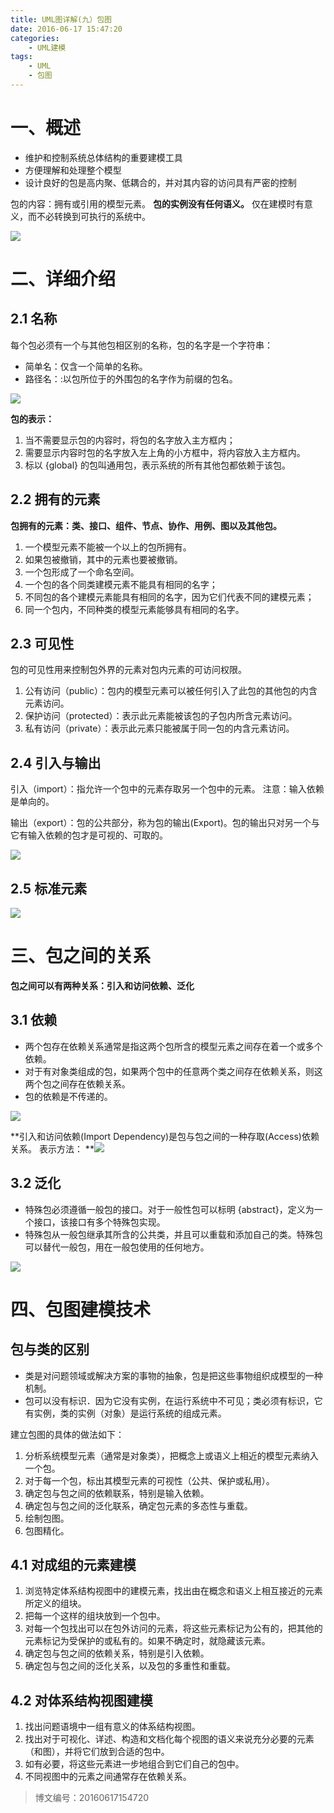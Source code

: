 ```yaml
---
title: UML图详解(九）包图 
date: 2016-06-17 15:47:20
categories:
	- UML建模
tags:
	- UML
	- 包图
---
```


# 一、概述

* 维护和控制系统总体结构的重要建模工具
* 方便理解和处理整个模型
* 设计良好的包是高内聚、低耦合的，并对其内容的访问具有严密的控制

包的内容：拥有或引用的模型元素。
**包的实例没有任何语义。** 仅在建模时有意义，而不必转换到可执行的系统中。

![](http://img.blog.csdn.net/20160617154854582?watermark/2/text/aHR0cDovL2Jsb2cuY3Nkbi5uZXQv/font/5a6L5L2T/fontsize/400/fill/I0JBQkFCMA==/dissolve/70/gravity/Center)

# 二、详细介绍

## 2.1 名称

每个包必须有一个与其他包相区别的名称，包的名字是一个字符串：

* 简单名：仅含一个简单的名称。
* 路径名：:以包所位于的外围包的名字作为前缀的包名。

![](http://img.blog.csdn.net/20160617155108585?watermark/2/text/aHR0cDovL2Jsb2cuY3Nkbi5uZXQv/font/5a6L5L2T/fontsize/400/fill/I0JBQkFCMA==/dissolve/70/gravity/Center)

**包的表示：**

1. 当不需要显示包的内容时，将包的名字放入主方框内；
2. 需要显示内容时包的名字放入左上角的小方框中，将内容放入主方框内。
3. 标以 {global} 的包叫通用包，表示系统的所有其他包都依赖于该包。

## 2.2 拥有的元素

**包拥有的元素：类、接口、组件、节点、协作、用例、图以及其他包。**

1. 一个模型元素不能被一个以上的包所拥有。
2. 如果包被撤销，其中的元素也要被撤销。
3. 一个包形成了一个命名空间。
4. 一个包的各个同类建模元素不能具有相同的名字；
5. 不同包的各个建模元素能具有相同的名字，因为它们代表不同的建模元素；
6. 同一个包内，不同种类的模型元素能够具有相同的名字。

## 2.3 可见性

包的可见性用来控制包外界的元素对包内元素的可访问权限。

1. 公有访问（public）：包内的模型元素可以被任何引入了此包的其他包的内含元素访问。
2. 保护访问（protected）：表示此元素能被该包的子包内所含元素访问。
3. 私有访问（private）：表示此元素只能被属于同一包的内含元素访问。

## 2.4 引入与输出

引入（import）：指允许一个包中的元素存取另一个包中的元素。
注意：输入依赖是单向的。

输出（export）：包的公共部分，称为包的输出\(Export\)。包的输出只对另一个与它有输入依赖的包才是可视的、可取的。

![](http://img.blog.csdn.net/20160617155819210?watermark/2/text/aHR0cDovL2Jsb2cuY3Nkbi5uZXQv/font/5a6L5L2T/fontsize/400/fill/I0JBQkFCMA==/dissolve/70/gravity/Center)

## 2.5 标准元素

![](http://img.blog.csdn.net/20160617155905533?watermark/2/text/aHR0cDovL2Jsb2cuY3Nkbi5uZXQv/font/5a6L5L2T/fontsize/400/fill/I0JBQkFCMA==/dissolve/70/gravity/Center)

# 三、包之间的关系

**包之间可以有两种关系：引入和访问依赖、泛化**

## 3.1 依赖

* 两个包存在依赖关系通常是指这两个包所含的模型元素之间存在着一个或多个依赖。
* 对于有对象类组成的包，如果两个包中的任意两个类之间存在依赖关系，则这两个包之间存在依赖关系。
* 包的依赖是不传递的。

![](http://img.blog.csdn.net/20160617160156803?watermark/2/text/aHR0cDovL2Jsb2cuY3Nkbi5uZXQv/font/5a6L5L2T/fontsize/400/fill/I0JBQkFCMA==/dissolve/70/gravity/Center)

**引入和访问依赖\(Import Dependency\)是包与包之间的一种存取\(Access\)依赖关系。
表示方法：
**![](http://img.blog.csdn.net/20160617160258134?watermark/2/text/aHR0cDovL2Jsb2cuY3Nkbi5uZXQv/font/5a6L5L2T/fontsize/400/fill/I0JBQkFCMA==/dissolve/70/gravity/Center)

## 3.2 泛化

* 特殊包必须遵循一般包的接口。对于一般性包可以标明 {abstract}，定义为一个接口，该接口有多个特殊包实现。
* 特殊包从一般包继承其所含的公共类，并且可以重载和添加自己的类。特殊包可以替代一般包，用在一般包使用的任何地方。

![](http://img.blog.csdn.net/20160617160439525?watermark/2/text/aHR0cDovL2Jsb2cuY3Nkbi5uZXQv/font/5a6L5L2T/fontsize/400/fill/I0JBQkFCMA==/dissolve/70/gravity/Center)

# 四、包图建模技术

## 包与类的区别

* 类是对问题领域或解决方案的事物的抽象，包是把这些事物组织成模型的一种机制。
* 包可以没有标识．因为它没有实例，在运行系统中不可见；类必须有标识，它有实例，类的实例（对象）是运行系统的组成元素。

建立包图的具体的做法如下：

1. 分析系统模型元素（通常是对象类），把概念上或语义上相近的模型元素纳入一个包。
2. 对于每一个包，标出其模型元素的可视性（公共、保护或私用）。
3. 确定包与包之间的依赖联系，特别是输入依赖。
4. 确定包与包之间的泛化联系，确定包元素的多态性与重载。
5. 绘制包图。
6. 包图精化。

## 4.1 对成组的元素建模

1. 浏览特定体系结构视图中的建模元素，找出由在概念和语义上相互接近的元素所定义的组块。
2. 把每一个这样的组块放到一个包中。
3. 对每一个包找出可以在包外访问的元素，将这些元素标记为公有的，把其他的元素标记为受保护的或私有的。如果不确定时，就隐藏该元素。
4. 确定包与包之间的依赖关系，特别是引入依赖。
5. 确定包与包之间的泛化关系，以及包的多重性和重载。

## 4.2 对体系结构视图建模

1. 找出问题语境中一组有意义的体系结构视图。
2. 找出对于可视化、详述、构造和文档化每个视图的语义来说充分必要的元素（和图），并将它们放到合适的包中。
3. 如有必要，将这些元素进一步地组合到它们自己的包中。
4. 不同视图中的元素之间通常存在依赖关系。

>博文编号：20160617154720
